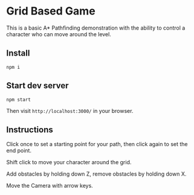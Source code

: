 # Grid Based Game

This is a basic A* Pathfinding demonstration with the ability to control a character who can move around the level.

## Install

    npm i

## Start dev server

    npm start

Then visit `http://localhost:3000/` in your browser.

## Instructions

Click once to set a starting point for your path, then click again to set the end point.

Shift click to move your character around the grid.

Add obstacles by holding down Z, remove obstacles by holding down X.

Move the Camera with arrow keys.
